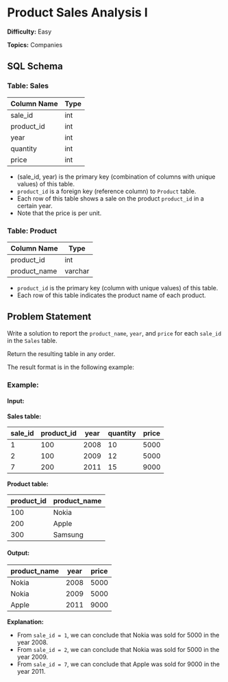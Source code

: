 # Product Sales Analysis I

**Difficulty:** Easy

**Topics:** Companies

## SQL Schema

### Table: Sales

| Column Name | Type |
|-------------|------|
| sale_id | int |
| product_id | int |
| year | int |
| quantity | int |
| price | int |

- (sale_id, year) is the primary key (combination of columns with unique values) of this table.
- `product_id` is a foreign key (reference column) to `Product` table.
- Each row of this table shows a sale on the product `product_id` in a certain year.
- Note that the price is per unit.

### Table: Product

| Column Name | Type |
|-------------|------|
| product_id | int |
| product_name | varchar |

- `product_id` is the primary key (column with unique values) of this table.
- Each row of this table indicates the product name of each product.

## Problem Statement

Write a solution to report the `product_name`, `year`, and `price` for each `sale_id` in the `Sales` table.

Return the resulting table in any order.

The result format is in the following example:

### Example:

#### Input:

**Sales table:**

| sale_id | product_id | year | quantity | price |
|---------|------------|------|----------|-------| 
| 1       | 100        | 2008 | 10       | 5000  |
| 2       | 100        | 2009 | 12       | 5000  |
| 7       | 200        | 2011 | 15       | 9000  |

**Product table:**

| product_id | product_name |
|------------|--------------|
| 100        | Nokia        |
| 200        | Apple        |
| 300        | Samsung      |

#### Output:

| product_name | year  | price |
|--------------|-------|-------|
| Nokia        | 2008  | 5000  |
| Nokia        | 2009  | 5000  |
| Apple        | 2011  | 9000  |

**Explanation:** 

- From `sale_id = 1`, we can conclude that Nokia was sold for 5000 in the year 2008.
- From `sale_id = 2`, we can conclude that Nokia was sold for 5000 in the year 2009.
- From `sale_id = 7`, we can conclude that Apple was sold for 9000 in the year 2011.
